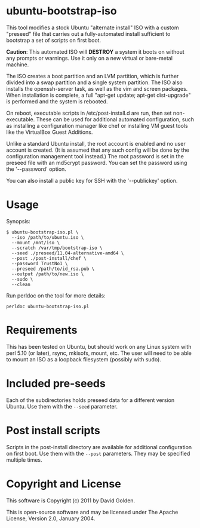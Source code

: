 # ubuntu-bootstrap-iso

This tool modifies a stock Ubuntu "alternate install" ISO with a custom
"preseed" file that carries out a fully-automated install sufficient to
bootstrap a set of scripts on first boot.

**Caution**: This automated ISO will **DESTROY** a system it boots on
without any prompts or warnings.  Use it only on a new virtual or
bare-metal machine.

The ISO creates a boot partition and an LVM partition, which is further
divided into a swap partition and a single system partition.  The ISO
also installs the openssh-server task, as well as the vim and screen
packages.  When installation is complete, a full "apt-get update;
apt-get dist-upgrade" is performed and the system is rebooted.

On reboot, executable scripts in /etc/post-install.d are run, then set
non-executable.  These can be used for additional automated
configuration, such as installing a configuration manager like chef or
installing VM guest tools like the VirtualBox Guest Additions.

Unlike a standard Ubuntu install, the root account is enabled and no
user account is created.  (It is assumed that any such config will be
done by the configuration management tool instead.)  The root password
is set in the preseed file with an md5crypt password.  You can set the
password using the '--password' option.

You can also install a public key for SSH with the '--publickey' option.

# Usage

Synopsis:

    $ ubuntu-bootstrap-iso.pl \
      --iso /path/to/ubuntu.iso \
      --mount /mnt/iso \
      --scratch /var/tmp/bootstrap-iso \
      --seed ./preseed/11.04-alternative-amd64 \
      --post ./post-install/chef \
      --password TrustNo1 \
      --preseed /path/to/id_rsa.pub \
      --output /path/to/new.iso \
      --sudo \
      --clean

Run perldoc on the tool for more details:

    perldoc ubuntu-bootstrap-iso.pl

# Requirements

This has been tested on Ubuntu, but should work on any Linux system with
perl 5.10 (or later), rsync, mkisofs, mount, etc.  The user will need to be
able to mount an ISO as a loopback filesystem (possibly with sudo).

# Included pre-seeds

Each of the subdirectories holds preseed data for a different version
Ubuntu. Use them with the `--seed` parameter.

# Post install scripts

Scripts in the post-install directory are available for additional
configuration on first boot.  Use them with the `--post` parameters.
They may be specified multiple times.

# Copyright and License

This software is Copyright (c) 2011 by David Golden.
 
This is open-source software and may be licensed under The Apache License,
Version 2.0, January 2004.
